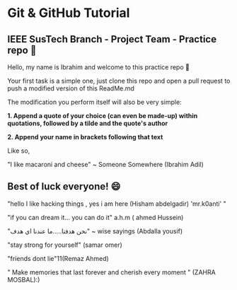 # Git & GitHub Tutorial
## IEEE SusTech Branch - Project Team - Practice repo 💙 

Hello, my name is Ibrahim and welcome to this practice repo 👋

Your first task is a simple one, just clone this repo and open a pull request to push a modified version of this ReadMe.md

The modification you perform itself will also be very simple:

**1. Append a quote of your choice (can even be made-up) within quotations, followed by a tilde and the quote's author**

**2. Append your name in brackets following that text**

Like so,

"I like macaroni and cheese" ~ Someone Somewhere (Ibrahim Adil)

Best of luck everyone! 😄
---------------------------------------------------------------

"hello I like hacking things , yes i am here (Hisham abdelgadir) 'mr.k0anti' "

"if you can dream it... you can do it" a.h.m ( ahmed Hussein)

"نحن هدفتا.....ما عندنا اي هدف"  ~ wise sayings (Abdalla yousif)

"stay strong for yourself" (samar omer)

"friends dont lie"11(Remaz Ahmed)

" Make memories that last forever and cherish every moment " (ZAHRA MOSBAL):)
